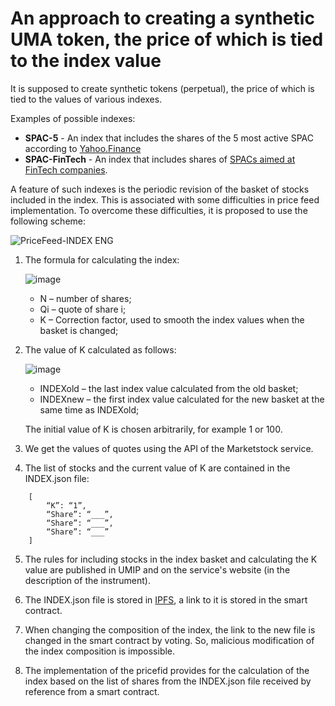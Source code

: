 # An approach to creating a synthetic UMA token, the price of which is tied to the index value

It is supposed to create synthetic tokens (perpetual), the price of which is tied to the values of various indexes. 

Examples of possible indexes:
- **SPAC-5** - An index that includes the shares of the 5 most active SPAC according to [Yahoo.Finance](https://finance.yahoo.com/u/yahoo-finance/watchlists/most-active-spacs)
- **SPAC-FinTech** - An index that includes shares of [SPACs aimed at FinTech companies](https://spactrack.net/activespacs/).

A feature of such indexes is the periodic revision of the basket of stocks included in the index.
This is associated with some difficulties in price feed implementation. To overcome these difficulties, it is proposed to use the following scheme:

![PriceFeed-INDEX ENG](https://user-images.githubusercontent.com/89580052/135914358-336cb066-616d-4488-b5b2-856a5fb79730.jpg)

1)	The formula for calculating the index:
	
	![image](https://user-images.githubusercontent.com/89580052/135917756-45d46434-b907-40b6-806f-22424b99a9d1.png)
	* N – number of shares;
	* Qi – quote of share i;
	* K – Correction factor, used to smooth the index values when the basket is changed;

2)	The value of K calculated as follows:

	![image](https://user-images.githubusercontent.com/89580052/135917866-e6c08c48-ed08-4359-8bf4-ef46232d7508.png)
	* INDEXold – the last index value calculated from the old basket;
	* INDEXnew – the first index value calculated for the new basket at the same time as INDEXold;

	The initial value of K is chosen arbitrarily, for example 1 or 100.

3)	We get the values of quotes using the API of the Marketstock service.

4)	The list of stocks and the current value of K are contained in the INDEX.json file:

```
	[
		“K”: “1”,	
		“Share”: “___”,	
		“Share”: “___”,	
		“Share”: “___”	
	]
```

5)	The rules for including stocks in the index basket and calculating the K value are published in UMIP and on the service's website (in the description of the instrument).

6)	The INDEX.json file is stored in [IPFS](https://www.pinata.cloud/), a link to it is stored in the smart contract.

7)	When changing the composition of the index, the link to the new file is changed in the smart contract by voting. So, malicious modification of the index composition is impossible.

8)	The implementation of the pricefid provides for the calculation of the index based on the list of shares from the INDEX.json file received by reference from a smart contract.

